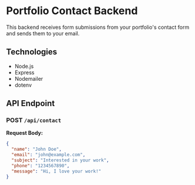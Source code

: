 # Portfolio Contact Backend

This backend receives form submissions from your portfolio's contact form and sends them to your email.

## Technologies
- Node.js
- Express
- Nodemailer
- dotenv

## API Endpoint

### POST `/api/contact`

**Request Body:**
```json
{
  "name": "John Doe",
  "email": "john@example.com",
  "subject": "Interested in your work",
  "phone": "1234567890",
  "message": "Hi, I love your work!"
}

